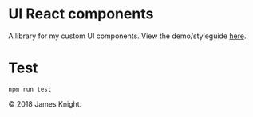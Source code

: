 # UI React components

A library for my custom UI components. View the
demo/styleguide <a href="https://knightjdr.github.io/ui-knight/">here</a>.

# Test

`npm run test`

© 2018 James Knight.
